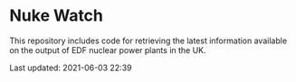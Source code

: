 # Nuke Watch

This repository includes code for retrieving the latest information available on the output of EDF nuclear power plants in the UK.

Last updated: 2021-06-03 22:39